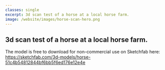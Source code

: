 ```yaml
---
classes: single
excerpt: 3d scan test of a horse at a local horse farm.
image: /website/images/horse-scan-hero.png
---
```


3d scan test of a horse at a local horse farm.
---
The model is free to download for non-commercial use on Sketchfab here:
https://sketchfab.com/3d-models/horse-51c4b54812844bf6bb5f6ed176e12e4e
